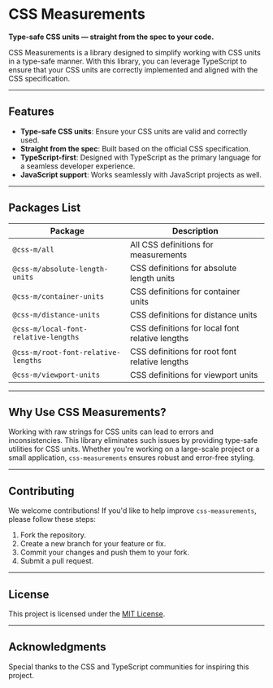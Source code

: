 # CSS Measurements

**Type-safe CSS units — straight from the spec to your code.**

CSS Measurements is a library designed to simplify working with CSS units in a type-safe manner. With this library, you can leverage TypeScript to ensure that your CSS units are correctly implemented and aligned with the CSS specification.

---

## Features

- **Type-safe CSS units**: Ensure your CSS units are valid and correctly used.
- **Straight from the spec**: Built based on the official CSS specification.
- **TypeScript-first**: Designed with TypeScript as the primary language for a seamless developer experience.
- **JavaScript support**: Works seamlessly with JavaScript projects as well.

---
## Packages List
| Package                              | Description                                     |
| ------------------------------------ | ----------------------------------------------- |
| `@css-m/all`                         | All CSS definitions for measurements            |
| `@css-m/absolute-length-units`       | CSS definitions for absolute length units       |
| `@css-m/container-units`             | CSS definitions for container units             |
| `@css-m/distance-units`              | CSS definitions for distance units              |
| `@css-m/local-font-relative-lengths` | CSS definitions for local font relative lengths |
| `@css-m/root-font-relative-lengths`  | CSS definitions for root font relative lengths  |
| `@css-m/viewport-units`              | CSS definitions for viewport units              |

---

## Why Use CSS Measurements?

Working with raw strings for CSS units can lead to errors and inconsistencies. This library eliminates such issues by providing type-safe utilities for CSS units. Whether you're working on a large-scale project or a small application, `css-measurements` ensures robust and error-free styling.

---

## Contributing

We welcome contributions! If you'd like to help improve `css-measurements`, please follow these steps:

1. Fork the repository.
2. Create a new branch for your feature or fix.
3. Commit your changes and push them to your fork.
4. Submit a pull request.

---

## License

This project is licensed under the [MIT License](./LICENSE).

---

## Acknowledgments

Special thanks to the CSS and TypeScript communities for inspiring this project.
